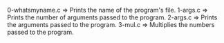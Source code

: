 0-whatsmyname.c => Prints the name of the program's file.
1-args.c => Prints the number of arguments passed to the program.
2-args.c => Prints the arguments passed to the program.
3-mul.c => Multiplies the numbers passed to the program.

